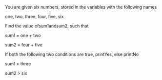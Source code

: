 You are given six numbers, stored in the variables with the following names

one, two, three, four, five, six

Find the value ofsum1andsum2, such that

sum1 = one + two

sum2 = four + five

If both the following two conditions are true, printYes, else printNo

sum1 > three

sum2 > six
